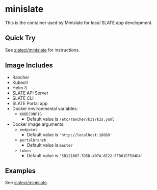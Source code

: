 # minislate

This is the container used by Minislate for local SLATE app development.

## Quick Try

See [slateci/minislate](https://github.com/slateci/minislate) for instructions.

## Image Includes

* Rancher
* Kubectl
* Helm 3
* SLATE API Server
* SLATE CLI
* SLATE Portal app
* Docker environmental variables:
  * `KUBECONFIG`
    * Default value is `/etc/rancher/k3s/k3s.yaml` 
* Docker image arguments:
  * `endpoint`
    * Default value is `'http://localhost:18080'`
  * `portalbranch`
    * Default value is `master`
  * `token`
    * Default value is `'5B121807-7D5D-407A-8E22-5F001EF594D4'`

## Examples

See [slateci/minislate](https://github.com/slateci/minislate).